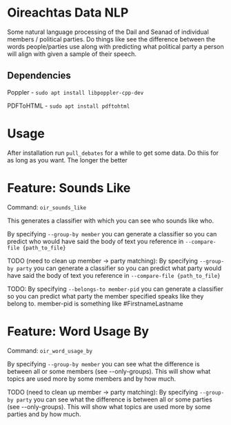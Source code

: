Oireachtas Data NLP
===================

Some natural language processing of the Dail and Seanad of individual members / political parties. Do things like see the difference between the words people/parties use along with predicting what political party a person will align with given a sample of their speech.

Dependencies
------------

Poppler - `sudo apt install libpoppler-cpp-dev`

PDFToHTML - `sudo apt install pdftohtml`

Usage
=====

After installation run `pull_debates` for a while to get some data. Do thiis for as long as you want. The longer the better


Feature: Sounds Like
====================

Command: `oir_sounds_like`

This generates a classifier with which you can see who sounds like who.

By specifying `--group-by member` you can generate a classifier so you can predict who would have said the body of text you reference in `--compare-file {path_to_file}`

TODO (need to clean up member -> party matching): By specifying `--group-by party` you can generate a classifier so you can predict what party would have said the body of text you reference in `--compare-file {path_to_file}`

TODO: By specifying `--belongs-to member-pid` you can generate a classifier so you can predict what party the member specified speaks like they belong to. member-pid is something like #FirstnameLastname


Feature: Word Usage By
======================

Command: `oir_word_usage_by`

By specifying `--group-by member` you can see what the difference is between all or some members (see --only-groups). This will show what topics are used more by some members and by how much.

TODO (need to clean up member -> party matching): By specifying `--group-by party` you can see what the difference is between all or some parties (see --only-groups). This will show what topics are used more by some parties and by how much.
